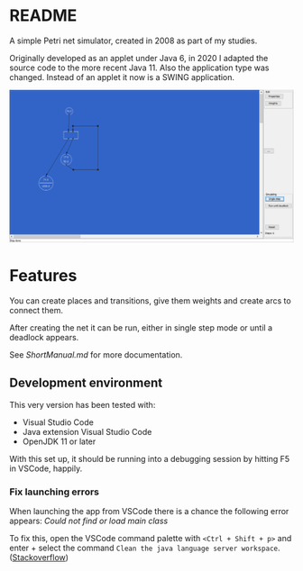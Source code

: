 # README

A simple Petri net simulator, created in 2008 as part of my studies.

Originally developed as an applet under Java 6, in 2020 I adapted the
source code to the more recent Java 11. Also the application type was
changed. Instead of an applet it now is a SWING application.

![Screenshot](psim-screenshot.png)

# Features
You can create places and transitions, give them weights and create arcs
to connect them.

After creating the net it can be run, either in single step mode or 
until a deadlock appears.

See *ShortManual.md* for more documentation.

## Development environment

This very version has been tested with:

* Visual Studio Code
* Java extension Visual Studio Code
* OpenJDK 11 or later

With this set up, it should be running into a debugging session by 
hitting F5 in VSCode, happily.

### Fix launching errors

When launching the app from VSCode there is a chance the following error
appears: *Could not find or load main class*

To fix this, open the VSCode command palette with `<Ctrl + Shift + p>`
and enter + select the command `Clean the java language server
workspace`.
([Stackoverflow](https://stackoverflow.com/questions/57857855/could-not-find-or-load-main-class-vs-code))
